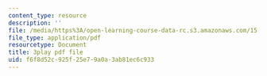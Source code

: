 ```yaml
---
content_type: resource
description: ''
file: /media/https%3A/open-learning-course-data-rc.s3.amazonaws.com/15-071-the-analytics-edge-spring-2017/f6f8d52c925f25e79a0a3ab81ec6c933_c_2RtTEkyo8.pdf
file_type: application/pdf
resourcetype: Document
title: 3play pdf file
uid: f6f8d52c-925f-25e7-9a0a-3ab81ec6c933
---
```

